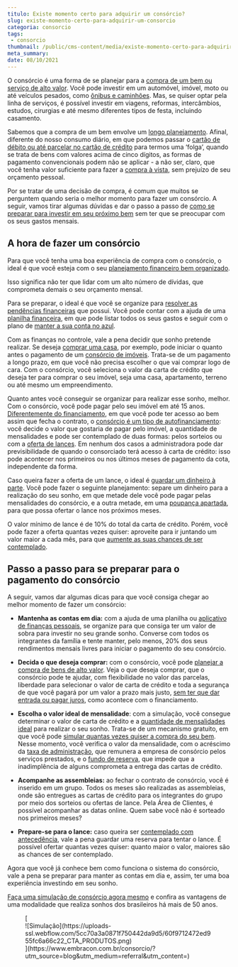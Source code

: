 ```yaml
---
titulo: Existe momento certo para adquirir um consórcio?
slug: existe-momento-certo-para-adquirir-um-consorcio
categoria: consorcio
tags:
 - consorcio
thumbnail: /public/cms-content/media/existe-momento-certo-para-adquirir-um-consorcio.jpg
meta_summary: 
date: 08/10/2021
---
```

O consórcio é uma forma de se planejar para a [compra de um bem ou serviço de alto valor](https://www.embracon.com.br/blog/entenda-o-pagamento-do-bem-no-consorcio). Você pode investir em um automóvel, imóvel, moto ou até veículos pesados, como [ônibus e caminhões](https://www.embracon.com.br/blog/saiba-como-investir-em-veiculos-pesados-com-o-consorcio-embracon). Mas, se quiser optar pela linha de serviços, é possível investir em viagens, reformas, intercâmbios, estudos, cirurgias e até mesmo diferentes tipos de festa, incluindo casamento.

Sabemos que a compra de um bem envolve um [longo planejamento](https://www.embracon.com.br/blog/planejamento-financeiro-para-iniciantes-os-primeiros-passos). Afinal, diferente do nosso consumo diário, em que podemos passar o [cartão de débito ou até parcelar no cartão de crédito](https://www.embracon.com.br/blog/cartao-de-credito-ou-cartao-de-debito-suas-diferencas-e-qual-usar) para termos uma ‘folga’, quando se trata de bens com valores acima de cinco dígitos, as formas de pagamento convencionais podem não se aplicar - a não ser, claro, que você tenha valor suficiente para fazer a [compra à vista](https://www.embracon.com.br/blog/pagar-a-vista-ou-parcelado-o-que-e-melhor), sem prejuízo de seu orçamento pessoal.

Por se tratar de uma decisão de compra, é comum que muitos se perguntem quando seria o melhor momento para fazer um consórcio. A seguir, vamos tirar algumas dúvidas e dar o passo a passo de [como se preparar para investir em seu próximo bem](https://www.embracon.com.br/blog/8-motivos-que-comprovam-que-consorcio-e-investimento) sem ter que se preocupar com os seus gastos mensais.

A hora de fazer um consórcio 
-----------------------------

Para que você tenha uma boa experiência de compra com o consórcio, o ideal é que você esteja com o seu [planejamento financeiro bem organizado](https://www.embracon.com.br/blog/planejamento-financeiro-um-guia-para-as-financas-nao-sairem-de-controle).

Isso significa não ter que lidar com um alto número de dívidas, que comprometa demais o seu orçamento mensal.

Para se preparar, o ideal é que você se organize para [resolver as pendências financeiras](https://www.embracon.com.br/blog/dicas-para-sair-das-dividas) que possui. Você pode contar com a ajuda de uma [planilha financeira](https://www.embracon.com.br/blog/como-criar-uma-planilha-de-planejamento-financeiro), em que pode listar todos os seus gastos e seguir com o plano de [manter a sua conta no azul](https://www.embracon.com.br/blog/como-comecar-2021-com-a-conta-no-azul).

Com as finanças no controle, vale a pena decidir que sonho pretende realizar. Se deseja [comprar uma casa](https://www.embracon.com.br/imoveis/consorcio-para-comprar-casa), por exemplo, pode iniciar o quanto antes o pagamento de um [consórcio de imóveis](https://www.embracon.com.br/blog/como-funciona-consorcio-de-imoveis). Trata-se de um pagamento a longo prazo, em que você não precisa escolher o que vai comprar logo de cara. Com o consórcio, você seleciona o valor da carta de crédito que deseja ter para comprar o seu imóvel, seja uma casa, apartamento, terreno ou até mesmo um empreendimento.

Quanto antes você conseguir se organizar para realizar esse sonho, melhor. Com o consórcio, você pode pagar pelo seu imóvel em até 15 anos. [Diferentemente do financiamento](https://www.embracon.com.br/blog/financiamento-emprestimo-ou-consorcio-conheca-todas-as-opcoes), em que você pode ter acesso ao bem assim que fecha o contrato, o [consórcio é um tipo de autofinanciamento](https://www.embracon.com.br/blog/autofinanciamento-o-que-e-e-como-um-consorcio-pode-ajuda-lo): você decide o valor que gostaria de pagar pelo imóvel, a quantidade de mensalidades e pode ser contemplado de duas formas: pelos sorteios ou com a [oferta de lances](https://www.embracon.com.br/blog/saiba-como-definir-o-valor-de-lance-para-ser-contemplado-mais-rapido). Em nenhum dos casos a administradora pode dar previsibilidade de quando o consorciado terá acesso à carta de crédito: isso pode acontecer nos primeiros ou nos últimos meses de pagamento da cota, independente da forma.

Caso queira fazer a oferta de um lance, o ideal é [guardar um dinheiro à parte](https://www.embracon.com.br/blog/como-guardar-dinheiro-em-tempos-de-pandemia). Você pode fazer o seguinte planejamento: separe um dinheiro para a realização do seu sonho, em que metade dele você pode pagar pelas mensalidades do consórcio, e a outra metade, em uma [poupança apartada](https://www.embracon.com.br/blog/vale-a-pena-guardar-dinheiro-na-poupanca), para que possa ofertar o lance nos próximos meses.

O valor mínimo de lance é de 10% do total da carta de crédito. Porém, você pode fazer a oferta quantas vezes quiser: aproveite para ir juntando um valor maior a cada mês, para que [aumente as suas chances de ser contemplado](https://www.embracon.com.br/blog/contemplacao-consorcio-carro-como-aumentar-chances).

Passo a passo para se preparar para o pagamento do consórcio 
-------------------------------------------------------------

A seguir, vamos dar algumas dicas para que você consiga chegar ao melhor momento de fazer um consórcio:

- **Mantenha as contas em dia:** com a ajuda de uma planilha ou [aplicativo de finanças pessoais](https://www.embracon.com.br/blog/4-aplicativos-de-financas-para-te-ajudar-a-economizar-mais-dinheiro), se organize para que consiga ter um valor de sobra para investir no seu grande sonho. Converse com todos os integrantes da família e tente manter, pelo menos, 20% dos seus rendimentos mensais livres para iniciar o pagamento do seu consórcio.
- **Decida o que deseja comprar:** com o consórcio, você pode [planejar a compra de bens de alto valor](https://www.embracon.com.br/blog/faca-um-planejamento-financeiro-anual). Veja o que deseja comprar, que o consórcio pode te ajudar, com flexibilidade no valor das parcelas, liberdade para selecionar o valor de carta de crédito e toda a segurança de que você pagará por um valor a prazo mais justo, [sem ter que dar entrada ou pagar juros](https://www.embracon.com.br/blog/consorcio-nao-tem-juros-entenda), como acontece com o financiamento.

- **Escolha o valor ideal de mensalidade**: com a simulação, você consegue determinar o valor de carta de crédito e a [quantidade de mensalidades ideal](https://www.embracon.com.br/blog/qual-o-valor-ideal-da-parcela-mensal-de-um-consorcio) para realizar o seu sonho. Trata-se de um mecanismo gratuito, em que você pode [simular quantas vezes quiser a compra do seu bem](https://www.embracon.com.br/blog/simulacao-de-consorcio). Nesse momento, você verifica o valor da mensalidade, com o acréscimo da [taxa de administração](https://www.embracon.com.br/blog/como-funciona-a-taxa-de-administracao-de-um-consorcio), que remunera a empresa de consórcio pelos serviços prestados, e o [fundo de reserva](https://www.embracon.com.br/blog/entenda-como-funciona-a-devolucao-do-fundo-de-reserva), que impede que a inadimplência de alguns comprometa a entrega das cartas de crédito.
- **Acompanhe as assembleias:** ao fechar o contrato de consórcio, você é inserido em um grupo. Todos os meses são realizadas as assembleias, onde são entregues as cartas de crédito para os integrantes do grupo por meio dos sorteios ou ofertas de lance. Pela Área de Clientes, é possível acompanhar as datas online. Quem sabe você não é sorteado nos primeiros meses?
- **Prepare-se para o lance:** caso queira ser [contemplado com antecedência](https://www.embracon.com.br/blog/antecipar-um-consorcio-descubra-aqui), vale a pena guardar uma reserva para tentar o lance. É possível ofertar quantas vezes quiser: quanto maior o valor, maiores são as chances de ser contemplado.

Agora que você já conhece bem como funciona o sistema do consórcio, vale a pena se preparar para manter as contas em dia e, assim, ter uma boa experiência investindo em seu sonho.

[Faça uma simulação de consórcio agora mesmo](https://www.embracon.com.br/) e confira as vantagens de uma modalidade que realiza sonhos dos brasileiros há mais de 50 anos.

<figure class="w-richtext-figure-type-image w-richtext-align-center">[<div>![Simulação](https://uploads-ssl.webflow.com/5cc70a3a0871f750442da9d5/60f9712472ed955fc6a66c22_CTA_PRODUTOS.png)</div>](https://www.embracon.com.br/consorcio/?utm_source=blog&utm_medium=referral&utm_content=)</figure>
